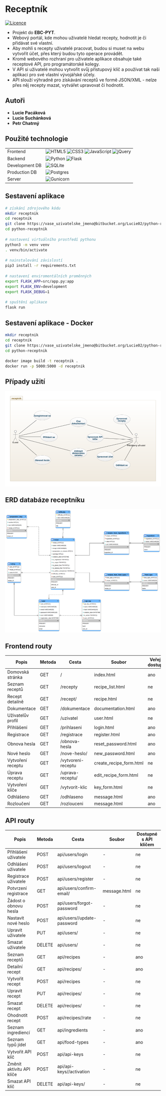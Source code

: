 # Receptník

[![Licence](https://img.shields.io/github/license/Ileriayo/markdown-badges?style=for-the-badge)](./LICENSE)

- Projekt do **EBC-PYT**.
- Webový portál, kde mohou uživatelé hledat recepty, hodnotit je či přidávat své vlastní.
- Aby mohli s recepty uživatelé pracovat, budou si muset na webu vytvořit účet, přes který budou tyto operace provádět.
- Kromě webového rozhraní pro uživatele aplikace obsahuje také receptové API, pro programátorské kolegy.
- V API si uživatelé mohou vytvořit svůj přístupový klíč a používat tak naši aplikaci pro své vlastní vývojářské účely.
- API slouží výhradně pro získávání receptů ve formě JSON/XML - nelze přes něj recepty mazat, vytvářet upravovat či
  hodnotit.

## Autoři

- **Lucie Pacáková**
- **Lucie Suchánková**
- **Petr Chatrný**

## Použité technologie

|                |                                                                                                                                                                                                                                                                                                                                                                                                                                                            |
|----------------|------------------------------------------------------------------------------------------------------------------------------------------------------------------------------------------------------------------------------------------------------------------------------------------------------------------------------------------------------------------------------------------------------------------------------------------------------------|
| Frontend       | ![HTML5](https://img.shields.io/badge/html5-%23E34F26.svg?style=for-the-badge&logo=html5&logoColor=white) ![CSS3](https://img.shields.io/badge/css3-%231572B6.svg?style=for-the-badge&logo=css3&logoColor=white) ![JavaScript](https://img.shields.io/badge/javascript-%23323330.svg?style=for-the-badge&logo=javascript&logoColor=%23F7DF1E) ![jQuery](https://img.shields.io/badge/jquery-%230769AD.svg?style=for-the-badge&logo=jquery&logoColor=white) |
| Backend        | ![Python](https://img.shields.io/badge/python-3670A0?style=for-the-badge&logo=python&logoColor=ffdd54) ![Flask](https://img.shields.io/badge/flask-%23000.svg?style=for-the-badge&logo=flask&logoColor=white)                                                                                                                                                                                                                                              |
| Development DB | ![SQLite](https://img.shields.io/badge/sqlite-%2307405e.svg?style=for-the-badge&logo=sqlite&logoColor=white)                                                                                                                                                                                                                                                                                                                                               |
| Production DB  | ![Postgres](https://img.shields.io/badge/postgres-%23316192.svg?style=for-the-badge&logo=postgresql&logoColor=white)                                                                                                                                                                                                                                                                                                                                       |
| Server         | ![Gunicorn](https://img.shields.io/badge/gunicorn-%298729.svg?style=for-the-badge&logo=gunicorn&logoColor=white)                                                                                                                                                                                     

## Sestavení aplikace

```bash
# získání zdrojového kódu
mkdir receptnik
cd receptnik
git clone https://vase_uzivatelske_jmeno@bitbucket.org/Lucie02/python-receptnik.git
cd python-receptnik

# nastavení virtuálního prostředí pythonu
python3 -m venv venv
. venv/bin/activate

# nainstalování závislostí
pip3 install -r requirements.txt

# nastavení enviromentálních proměnných
export FLASK_APP=src/app.py:app
export FLASK_ENV=development
export FLASK_DEBUG=1

# spuštění aplikace
flask run
```

## Sestavení aplikace - Docker

```bash
mkdir receptnik
cd receptnik
git clone https://vase_uzivatelske_jmeno@bitbucket.org/Lucie02/python-receptnik.git
cd python-receptnik

docker image build -t receptnik .
docker run -p 5000:5000 -d receptnik
```

## Případy užití

![](docs/usecase-diagram.png)

## ERD databáze receptníku

![img.png](docs/db-diagram.png)

## Frontend routy

| Popis             | Metoda | Cesta                | Soubor                  | Veřejně dostupné |
|-------------------|--------|----------------------|-------------------------|------------------|
| Domovská stránka  | GET    | /                    | index.html              | ano              |            
| Seznam receptů    | GET    | /recepty             | recipe_list.html        | ne               |
| Recept detailně   | GET    | /recept/<id>         | recipe.html             | ne               |   
| Dokumentace       | GET    | /dokumentace         | documentation.html      | ano              |    
| Uživatelův profil | GET    | /uzivatel            | user.html               | ne               |    
| Přihlášení        | GET    | /prihlaseni          | login.html              | ano              |     
| Registrace        | GET    | /registrace          | register.html           | ano              |       
| Obnova hesla      | GET    | /obnova-hesla        | reset_password.html     | ano              |         
| Nové heslo        | GET    | /nove-heslo/<token>  | new_password.html       | ano              |           
| Vytvoření receptu | GET    | /vytvoreni-receptu   | create_recipe_form.html | ne               |            
| Úprava receptu    | GET    | /uprava-receptu/<id> | edit_recipe_form.html   | ne               |             
| Vytvoření klíče   | GET    | /vytvorit-klic       | key_form.html           | ne               |
| Odhlášeno         | GET    | /odhlaseno           | message.html            | ano              |
| Rozloučení        | GET    | /rozlouceni          | message.html            | ano              |

## API routy

| Popis                     | Metoda | Cesta                           | Soubor       | Dostupné s API klíčem |
|---------------------------|--------|---------------------------------|--------------|-----------------------|
| Přihlášení uživatele      | POST   | api/users/login                 | -            | ne                    |
| Odhlášení uživatele       | POST   | api/users/logout                | -            | ne                    |
| Registrace uživatele      | POST   | api/users/register              | -            | ne                    |
| Potvrzení registrace      | GET    | api/users/confirm-email/<token> | message.html | ne                    |
| Žádost o obnovu hesla     | POST   | api/users/forgot-password       | -            | ne                    | 
| Nastavit nové heslo       | POST   | api/users/<id>/update-password  | -            | ne                    | 
| Upravit uživatele         | PUT    | api/users/<id>                  | -            | ne                    |
| Smazat uživatele          | DELETE | api/users/<id>                  | -            | ne                    |
| Seznam receptů            | GET    | api/recipes                     | -            | ano                   |
| Detailní recept           | GET    | api/recipes/<id>                | -            | ano                   |
| Vytvořit recept           | POST   | api/recipes                     | -            | ne                    |
| Upravit recept            | PUT    | api/recipes/<id>                | -            | ne                    |
| Smazat recept             | DELETE | api/recipes/<id>                | -            | ne                    |
| Ohodnotit recept          | POST   | api/recipes/<id>/rate           | -            | ne                    |
| Seznam ingrediencí        | GET    | api/ingredients                 | -            | ano                   |
| Seznam typů jídel         | GET    | api/food-types                  | -            | ano                   |
| Vytvořit API klíč         | POST   | api/api-keys                    | -            | ne                    |
| Změnit aktivitu API klíče | POST   | api/api-keys/<id>/activation    | -            | ne                    |
| Smazat API klíč           | DELETE | api/api-keys/<id>               | -            | ne                    |
